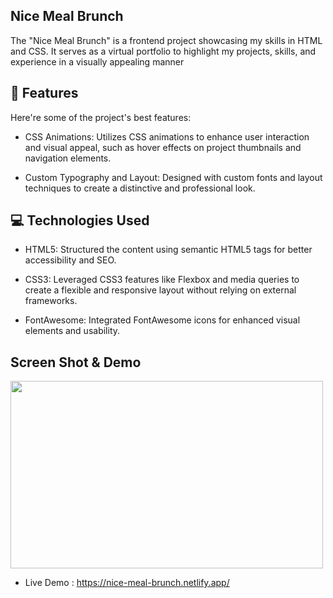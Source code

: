 <h2> Nice Meal Brunch </h2>

<p id="description">The "Nice Meal Brunch" is a frontend project showcasing my skills in HTML and CSS. It serves as a virtual portfolio to highlight my projects, skills, and experience in a visually appealing manner</p>


<h2>🧐 Features</h2>

Here're some of the project's best features:

* CSS Animations: Utilizes CSS animations to enhance user interaction and visual appeal, such as hover effects on project thumbnails and navigation elements.

* Custom Typography and Layout: Designed with custom fonts and layout techniques to create a distinctive and professional look.

<h2>💻 Technologies Used </h2>

* HTML5: Structured the content using semantic HTML5 tags for better accessibility and SEO.

* CSS3: Leveraged CSS3 features like Flexbox and media queries to create a flexible and responsive layout without relying on external frameworks.

* FontAwesome: Integrated FontAwesome icons for enhanced visual elements and usability.

<h2> Screen Shot & Demo </h2>

<img src = "https://github.com/Aniikr8/Nice-Meal-Website/assets/74367440/9cce84e8-86c9-4e72-9de7-c21777ca962e" width="500" height="300">


* Live Demo : <A href = "https://nice-meal-brunch.netlify.app/" > https://nice-meal-brunch.netlify.app/</a>
